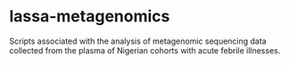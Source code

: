 # lassa-metagenomics

Scripts associated with the analysis of metagenomic sequencing data collected from the plasma of Nigerian cohorts with acute febrile illnesses.
